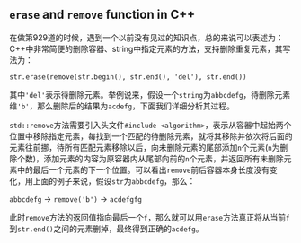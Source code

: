 ##  ``erase`` and ``remove`` function in C++

在做第929道的时候，遇到一个以前没有见过的知识点，总的来说可以表述为：C++中非常简便的删除容器、string中指定元素的方法，支持删除重复元素，其写法为：

``str.erase(remove(str.begin(), str.end(), 'del'), str.end())``

其中`'del'`表示待删除元素。举例说来，假设一个`string`为`abbcdefg`，待删除元素维`'b'`，那么删除后的结果为`acdefg`，下面我们详细分析其过程。

`std::remove`方法需要引入头文件`#include <algorithm>`，表示从容器中起始两个位置中移除指定元素，每找到一个匹配的待删除元素，就将其移除并依次将后面的元素往前挪，待所有匹配元素移除以后，向未删除元素的尾部添加`n`个元素(`n`为删除个数)，添加元素的内容为原容器内从尾部向前的`n`个元素，并返回所有未删除元素中的最后一个元素的下一个位置。可以看出`remove`前后容器本身长度没有变化，用上面的例子来说，假设`str`为`abbcdefg`，那么：

`abbcdefg` -> `remove('b')` -> `acdefgfg`

此时`remove`方法的返回值指向最后一个`f`，那么就可以用`erase`方法真正将从当前`f`到`str.end()`之间的元素删掉，最终得到正确的`acdefg`。



